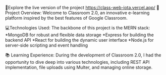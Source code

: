 🔗Explore the live version of the project https://class-web-iota.vercel.app/
📝 Project Overview:
Welcome to Classroom 2.0, an innovative e-learning platform inspired by the best features of Google Classroom.

💻Technologies Used: The backbone of this project is the MERN stack:
*MongoDB for robust and flexible data storage
*Express for building the backend API
*React for building the dynamic user interface
*Node.js for server-side scripting and event handling

📚 Learning Experience:
During the development of Classroom 2.0, I had the opportunity to dive deep into various technologies, including REST API implementation, file uploads using Multer, and managing online storage.
